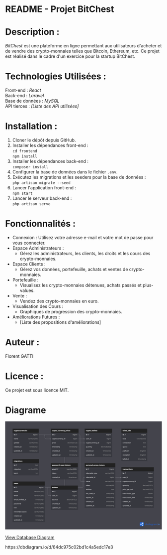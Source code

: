 <!DOCTYPE html>
<html>
<head>
  <h1>README - Projet BitChest</h1>
</head>
<body>

<h1>Description :</h1>
<p><em>BitChest</em> est une plateforme en ligne permettant aux utilisateurs d'acheter et de vendre des crypto-monnaies telles que Bitcoin, Ethereum, etc. Ce projet est réalisé dans le cadre d'un exercice pour la startup BitChest.</p>

<h1>Technologies Utilisées :</h1>
<p>Front-end : <em>React</em><br>
Back-end : <em>Laravel</em><br>
Base de données : <em>MySQL</em><br>
API tierces : <em>[Liste des API utilisées]</em></p>

<h1>Installation :</h1>
<ol>
  <li>Cloner le dépôt depuis GitHub.</li>
  <li>Installer les dépendances front-end :
    <br><code>cd frontend
npm install</code></li>
  <li>Installer les dépendances back-end :
    <br><code>composer install</code></li>
  <li>Configurer la base de données dans le fichier <code>.env</code>.</li>
  <li>Exécutez les migrations et les seeders pour la base de données :
    <br><code>php artisan migrate --seed</code></li>
  <li>Lancer l'application front-end :
    <br><code>npm start</code></li>
  <li>Lancer le serveur back-end :
    <br><code>php artisan serve</code></li>
</ol>

<h1>Fonctionnalités :</h1>
<ul>
  <li>Connexion : Utilisez votre adresse e-mail et votre mot de passe pour vous connecter.</li>
  <li>Espace Administrateurs :
    <ul>
      <li>Gérez les administrateurs, les clients, les droits et les cours des crypto-monnaies.</li>
    </ul>
  </li>
  <li>Espace Clients :
    <ul>
      <li>Gérez vos données, portefeuille, achats et ventes de crypto-monnaies.</li>
    </ul>
  </li>
  <li>Portefeuille :
    <ul>
      <li>Visualisez les crypto-monnaies détenues, achats passés et plus-values.</li>
    </ul>
  </li>
  <li>Vente :
    <ul>
      <li>Vendez des crypto-monnaies en euro.</li>
    </ul>
  </li>
  <li>Visualisation des Cours :
    <ul>
      <li>Graphiques de progression des crypto-monnaies.</li>
    </ul>
  </li>
  <li>Améliorations Futures :
    <ul>
      <li>[Liste des propositions d'améliorations]</li>
    </ul>
  </li>
</ul>

<h1>Auteur :</h1>
<p>Florent GATTI</p>

<h1>Licence :</h1>
<p>Ce projet est sous licence MIT.</p>

<h1>Diagrame</h1>

![Database Diagram](diagram.png)

[View Database Diagram](https://dbdiagram.io/embed/64dc975c02bd1c4a5edc17e3)

<p>https://dbdiagram.io/d/64dc975c02bd1c4a5edc17e3</p>

</body>
</html>

